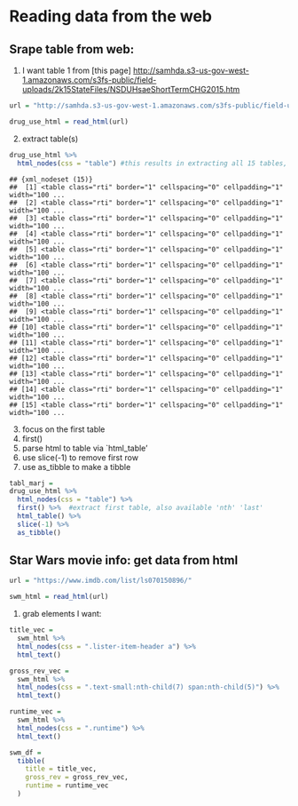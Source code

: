 Reading data from the web
================

## Srape table from web:

1.  I want table 1 from \[this page\]
    <http://samhda.s3-us-gov-west-1.amazonaws.com/s3fs-public/field-uploads/2k15StateFiles/NSDUHsaeShortTermCHG2015.htm>

``` r
url = "http://samhda.s3-us-gov-west-1.amazonaws.com/s3fs-public/field-uploads/2k15StateFiles/NSDUHsaeShortTermCHG2015.htm"

drug_use_html = read_html(url)
```

2.  extract table(s)

``` r
drug_use_html %>% 
  html_nodes(css = "table") #this results in extracting all 15 tables, we only want table 1. but still not tibble
```

    ## {xml_nodeset (15)}
    ##  [1] <table class="rti" border="1" cellspacing="0" cellpadding="1" width="100 ...
    ##  [2] <table class="rti" border="1" cellspacing="0" cellpadding="1" width="100 ...
    ##  [3] <table class="rti" border="1" cellspacing="0" cellpadding="1" width="100 ...
    ##  [4] <table class="rti" border="1" cellspacing="0" cellpadding="1" width="100 ...
    ##  [5] <table class="rti" border="1" cellspacing="0" cellpadding="1" width="100 ...
    ##  [6] <table class="rti" border="1" cellspacing="0" cellpadding="1" width="100 ...
    ##  [7] <table class="rti" border="1" cellspacing="0" cellpadding="1" width="100 ...
    ##  [8] <table class="rti" border="1" cellspacing="0" cellpadding="1" width="100 ...
    ##  [9] <table class="rti" border="1" cellspacing="0" cellpadding="1" width="100 ...
    ## [10] <table class="rti" border="1" cellspacing="0" cellpadding="1" width="100 ...
    ## [11] <table class="rti" border="1" cellspacing="0" cellpadding="1" width="100 ...
    ## [12] <table class="rti" border="1" cellspacing="0" cellpadding="1" width="100 ...
    ## [13] <table class="rti" border="1" cellspacing="0" cellpadding="1" width="100 ...
    ## [14] <table class="rti" border="1" cellspacing="0" cellpadding="1" width="100 ...
    ## [15] <table class="rti" border="1" cellspacing="0" cellpadding="1" width="100 ...

3.  focus on the first table
4.  first()
5.  parse html to table via \`html_table’
6.  use slice(-1) to remove first row
7.  use as_tibble to make a tibble

``` r
tabl_marj =
drug_use_html %>% 
  html_nodes(css = "table") %>% 
  first() %>%  #extract first table, also available 'nth' 'last'
  html_table() %>% 
  slice(-1) %>% 
  as_tibble()
```

## Star Wars movie info: get data from html

``` r
url = "https://www.imdb.com/list/ls070150896/"

swm_html = read_html(url)
```

1.  grab elements I want:

``` r
title_vec = 
  swm_html %>% 
  html_nodes(css = ".lister-item-header a") %>% 
  html_text()

gross_rev_vec =
  swm_html %>% 
  html_nodes(css = ".text-small:nth-child(7) span:nth-child(5)") %>% 
  html_text()

runtime_vec =
  swm_html %>% 
  html_nodes(css = ".runtime") %>% 
  html_text()

swm_df =
  tibble(
    title = title_vec,
    gross_rev = gross_rev_vec,
    runtime = runtime_vec
  )
```
